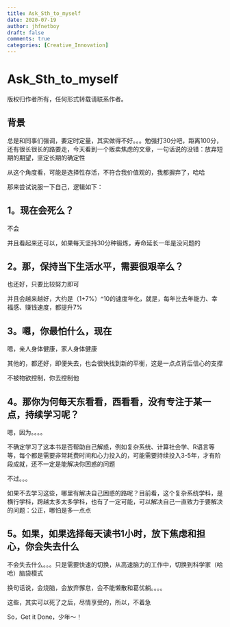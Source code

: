 ```yaml
---
title: Ask_Sth_to_myself
date: 2020-07-19
author: jhfnetboy
draft: false
comments: true
categories: [Creative_Innovation]
---
```

# Ask_Sth_to_myself
版权归作者所有，任何形式转载请联系作者。

## 背景

总是和同事们强调，要定时定量，其实做得不好。。。勉强打30分吧，距离100分，还有很长很长的路要走，今天看到一个贩卖焦虑的文章，一句话说的没错：放弃短期的期望，坚定长期的确定性

从这个角度看，可能是选择性存活，不符合我价值观的，我都摒弃了，哈哈

那来尝试说服一下自己，逻辑如下：

## 1。现在会死么？

不会

并且看起来还可以，如果每天坚持30分种锻炼，寿命延长一年是没问题的

## 2。那，保持当下生活水平，需要很艰辛么？

也还好，只要比较努力即可

并且会越来越好，大约是（1+7%）^10的速度年化，就是，每年比去年能力、幸福感、赚钱速度，都提升7%

## 3。嗯，你最怕什么，现在

嗯，亲人身体健康，家人身体健康

其他的，都还好，即便失去，也会很快找到新的平衡，这是一点点背后信心的支撑

不被物欲控制，你去控制他

## 4。那你为何每天东看看，西看看，没有专注于某一点，持续学习呢？

嗯，因为。。。。

不确定学习了这本书是否帮助自己解惑，例如复杂系统、计算社会学、R语言等等，每个都是需要非常耗费时间和心力投入的，可能需要持续投入3-5年，才有阶段成就，还不一定是能解决你困惑的问题

不过。。。

如果不去学习这些，哪里有解决自己困惑的路呢？目前看，这个复杂系统学科，是横行学科，跨越太多太多学科，也有了一定可能，可以解决自己一直致力于要解决的问题：公正，哪怕是多一点点

## 5。如果，如果选择每天读书1小时，放下焦虑和担心，你会失去什么

不会失去什么。。。只是需要快速的切换，从高速脑力的工作中，切换到科学家（哈哈）脑袋模式

换句话说，会烧脑，会放弃懈怠，会不能懒散和葛优躺。。。。

这些，其实可以死了之后，尽情享受的，所以，不着急

So，Get it Done，少年～！

